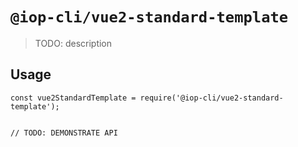 # `@iop-cli/vue2-standard-template`

> TODO: description

## Usage

```
const vue2StandardTemplate = require('@iop-cli/vue2-standard-template');


// TODO: DEMONSTRATE API
```
